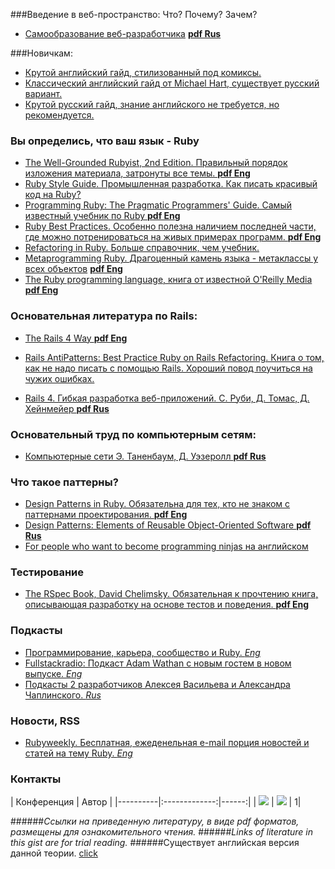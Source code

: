 
###Введение в веб-пространство: Что? Почему? Зачем?
* <a href="https://mkdev.me/book">Самообразование веб-разработчика</a> <a href="https://vk.com/doc26213907_437165179?hash=e2c93ab3b2f57531f4&dl=e697f45d65dcc82656"> **pdf Rus** </a>


###Новичкам:
* <a href="http://poignant.guide/">Крутой английский гайд, стилизованный под комиксы.</a>
* <a href="https://www.railstutorial.org/">Классический английский гайд от Michael Hart, существует русский вариант.</a>
* <a href="http://rusrails.ru/getting-started-with-rails">Крутой русский гайд, знание английского не требуется, но рекомендуется.</a>


### Вы определись, что ваш язык - Ruby

* <a href="http://www.amazon.com/Well-Grounded-Rubyist-David-Black/dp/1617291692/ref=sr_1_9?s=books&ie=UTF8&qid=1412257416&sr=1-9&keywords=ruby">The Well-Grounded Rubyist, 2nd Edition. Правильный порядок изложения материала, затронуты все темы. </a>
<a href="https://new.vk.com/doc62297506_437578999?hash=cad1768c118c34d535&dl=4631f48cf8d6a106b3"> **pdf Eng** </a>
* <a href="https://github.com/arbox/ruby-style-guide/blob/master/README-ruRU.md">Ruby Style Guide. Промышленная разработка. Как писать красивый код на Ruby? </a>
* <a href="https://www.amazon.com/Programming-Ruby-Pragmatic-Programmers-Second/dp/0974514055?ie=UTF8&ref_=asap_bc"> Programming Ruby: The Pragmatic Programmers' Guide. Самый известный учебник по Ruby </a>
<a href="https://vk.com/doc62297506_437707733?hash=92921d59c8ccffb9d3&dl=63943eb7929d700271"> **pdf Eng** </a>
* <a href="http://shop.oreilly.com/product/9780596523015.do
"> Ruby Best Practices. Особенно полезна наличием последней части, где можно потренироваться на живых примерах программ. </a>
<a href="https://vk.com/doc62297506_437707752?hash=a8ee91e5d0f2f029dd&dl=4abcf0c18b0927d60b
"> **pdf Eng** </a>
* <a href="https://www.amazon.com/Refactoring-Ruby-William-C-Wake/dp/0321545044"> Refactoring in Ruby. Больше справочник, чем учебник. </a>
* <a href="https://pragprog.com/book/ppmetr2/metaprogramming-ruby-2">Metaprogramming Ruby. Драгоценный камень языка - метаклассы у всех объектов</a>
<a href="https://new.vk.com/doc62297506_437578989?hash=8877db4b2169e65f54&dl=9e9b695fb17ebaa662"> **pdf Eng** </a>
* <a href="http://shop.oreilly.com/product/9780596516178.do">The Ruby programming language, книга от известной  O'Reilly Media</a>  <a href="http://haris-krajina.rhcloud.com/wp-content/uploads/2013/01/baba.pdf"> **pdf Eng** </a>

### Основательная литература по Rails:
* <a href="http://www.amazon.com/Rails-Way-Addison-Wesley-Professional-Ruby/dp/0321944275">The Rails 4 Way </a>
<a href="https://new.vk.com/doc62297506_437579021?hash=a1504c8e02e0c80fb9&dl=4aac5232be13375d5f">**pdf Eng**</a>

* <a href="https://www.amazon.com/Rails-AntiPatterns-Refactoring-Addison-Wesley-Professional/dp/0321604814
">Rails AntiPatterns: Best Practice Ruby on Rails Refactoring. Книга о том, как не надо писать с помощью Rails. Хороший повод поучиться на чужих ошибках. </a>


* <a href="http://www.ozon.ru/context/detail/id/26011201/">Rails 4. Гибкая разработка веб-приложений.   С. Руби, Д. Томас, Д. Хейнмейер </a>
<a href="https://new.vk.com/doc62297506_437579020?hash=85540853bb18c18ff8&dl=264b77b9b3a4da1a81"> **pdf Rus** </a>





### Основательный труд по компьютерным сетям:
* <a href="http://www.ozon.ru/context/detail/id/7309924/">Компьютерные сети Э. Таненбаум, Д. Уэзеролл  </a>  <a href="https://new.vk.com/doc16776306_246563632"> **pdf Rus**  </a>

### Что такое паттерны?
* <a href="http://www.amazon.com/Design-Patterns-Object-Oriented-Professional-Computing/dp/0201634988">Design Patterns in Ruby. Обязательна для тех, кто не знаком с паттернами проектирования. </a>
<a href="https://vk.com/doc62297506_437707764?hash=a5d6259ce471f08f84&dl=8adb4f3cc43a712f45"> **pdf Eng**  </a>
* <a href="https://www.amazon.com/Design-Patterns-Ruby-Russ-Olsen/dp/0321490452">Design Patterns: Elements of Reusable Object-Oriented Software  </a>
<a href="http://www.sugardas.lt/~p2d/books/Priemioop.pdf"> **pdf Rus**  </a>
*  <a href="https://sourcemaking.com/design_patterns">For people who want to become programming ninjas на английском  </a>

### Тестирование
* <a href="https://pragprog.com/book/achbd/the-rspec-book">The RSpec Book, David Chelimsky. Обязательная к прочтению книга, описывающая разработку на основе тестов и поведения. </a>
<a href="https://vk.com/doc62297506_437707879?hash=7f8001ebdf6476ada3&dl=bedd89ff5bd9d53fbf"> **pdf Eng** </a>


### Подкасты
* <a href="https://devchat.tv/ruby-rogues"> Программирование, карьера, сообщество и Ruby. *Eng* </a>
* <a href="http://www.fullstackradio.com/"> Fullstackradio: Подкаст Adam Wathan с новым гостем в новом выпуске. *Eng* </a>
* <a href="http://www.rwpod.com/"> Подкасты 2 разработчиков Алексея Васильева и Александра Чаплинского. *Rus* </a>

### Новости, RSS
* <a href="http://rubyweekly.com/issues"> Rubyweekly. Бесплатная, ежеденельная e-mail порция новостей и статей на тему Ruby. *Eng* </a>

### Контакты

| Конференция |      Автор      |
|----------|:-------------:|------:|
| [<img src="http://i-cdn.phonearena.com/images/article/52251-thumb/Telegram-secure-instant-messaging-app-review-encrypted-speed.jpg">](https://telegram.me/rubylang) | [<img src="https://pp.vk.me/c630931/v630931506/2ab56/L-7WQ-DfJrU.jpg">](https://telegram.me/Eugene_Shved) | 1|

######*Ссылки на приведенную литературу, в виде pdf форматов, размещены для ознакомительного чтения.*
######*Links of literature in this gist are for trial reading.*
######Существует английская версия данной теории. <a href="https://github.com/Evshved/Ruby-Rails-theory/blob/master/EngVersion.md"> click </a>
